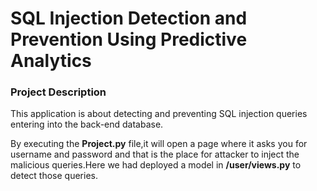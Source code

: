 # SQL Injection Detection and Prevention Using Predictive Analytics

### Project Description
This application is about detecting and preventing SQL injection queries entering into the back-end database.

By executing the **Project.py** file,it will open a page where it asks you for username and password and that is the place for attacker to inject the malicious queries.Here we had deployed a model in **/user/views.py** to detect those queries.

